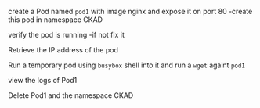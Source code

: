 create a Pod named `pod1` with image nginx and expose it on port 80  -create this pod in namespace CKAD

verify the pod is running -if not fix it 

Retrieve the IP address of the pod

Run a temporary pod using `busybox` shell into it and run a `wget`  againt `pod1`

view the logs of Pod1

Delete Pod1 and the namespace CKAD